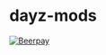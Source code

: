 # dayz-mods
[![Beerpay](https://beerpay.io/gallexme/dayz-mods/badge.svg)](https://beerpay.io/gallexme/dayz-mods)
